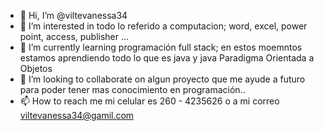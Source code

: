 - 👋 Hi, I’m @viltevanessa34
- 👀 I’m interested in todo lo referido a computacion; word, excel, power point, access, publisher ...
- 🌱 I’m currently learning  programación  full stack; en estos moemntos estamos aprendiendo todo lo que es java y java  Paradigma Orientada a Objetos
- 💞️ I’m looking to collaborate on  algun proyecto que me ayude a futuro  para poder tener mas conocimiento en  programación..
- 📫 How to reach me  mi celular es 260 - 4235626  o  a mi correo viltevanessa34@gamil.com

<!---
viltevanessa34/viltevanessa34 is a ✨ special ✨ repository because its `README.md` (this file) appears on your GitHub profile.
You can click the Preview link to take a look at your changes.
--->
